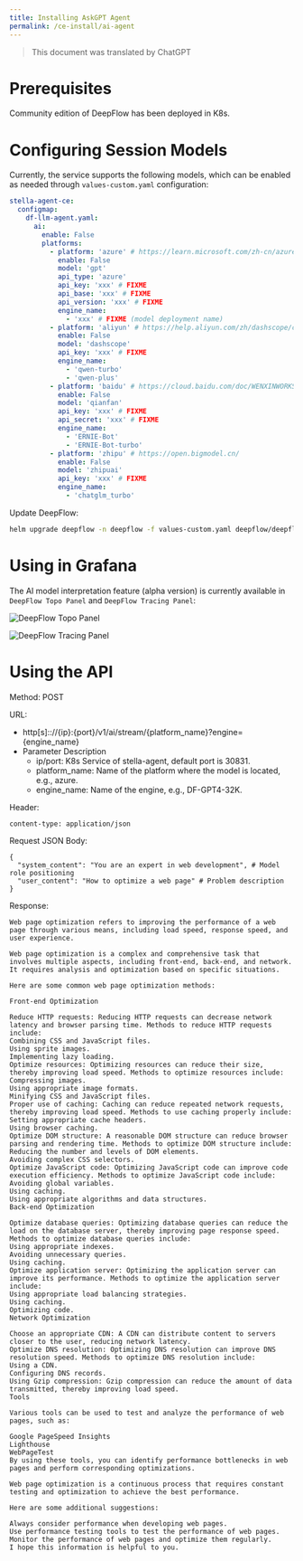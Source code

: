 ```yaml
---
title: Installing AskGPT Agent
permalink: /ce-install/ai-agent
---
```


> This document was translated by ChatGPT

# Prerequisites

Community edition of DeepFlow has been deployed in K8s.

# Configuring Session Models

Currently, the service supports the following models, which can be enabled as needed through `values-custom.yaml` configuration:

```yaml
stella-agent-ce:
  configmap:
    df-llm-agent.yaml:
      ai:
        enable: False
        platforms:
          - platform: 'azure' # https://learn.microsoft.com/zh-cn/azure/ai-services/openai/
            enable: False
            model: 'gpt'
            api_type: 'azure'
            api_key: 'xxx' # FIXME
            api_base: 'xxx' # FIXME
            api_version: 'xxx' # FIXME
            engine_name:
              - 'xxx' # FIXME (model deployment name)
          - platform: 'aliyun' # https://help.aliyun.com/zh/dashscope/create-a-chat-foundation-model
            enable: False
            model: 'dashscope'
            api_key: 'xxx' # FIXME
            engine_name:
              - 'qwen-turbo'
              - 'qwen-plus'
          - platform: 'baidu' # https://cloud.baidu.com/doc/WENXINWORKSHOP/index.html
            enable: False
            model: 'qianfan'
            api_key: 'xxx' # FIXME
            api_secret: 'xxx' # FIXME
            engine_name:
              - 'ERNIE-Bot'
              - 'ERNIE-Bot-turbo'
          - platform: 'zhipu' # https://open.bigmodel.cn/
            enable: False
            model: 'zhipuai'
            api_key: 'xxx' # FIXME
            engine_name:
              - 'chatglm_turbo'
```

Update DeepFlow:

```bash
helm upgrade deepflow -n deepflow -f values-custom.yaml deepflow/deepflow
```

# Using in Grafana

The AI model interpretation feature (alpha version) is currently available in `DeepFlow Topo Panel` and `DeepFlow Tracing Panel`:

![DeepFlow Topo Panel](https://yunshan-guangzhou.oss-cn-beijing.aliyuncs.com/pub/pic/2024052966570a950a6ac.png)

![DeepFlow Tracing Panel](https://yunshan-guangzhou.oss-cn-beijing.aliyuncs.com/pub/pic/2024052966570a93501df.png)

# Using the API

Method: POST

URL:

- http[s]:://{ip}:{port}/v1/ai/stream/{platform_name}?engine={engine_name}
- Parameter Description
  - ip/port: K8s Service of stella-agent, default port is 30831.
  - platform_name: Name of the platform where the model is located, e.g., azure.
  - engine_name: Name of the engine, e.g., DF-GPT4-32K.

Header:

```
content-type: application/json
```

Request JSON Body:

```
{
  "system_content": "You are an expert in web development", # Model role positioning
  "user_content": "How to optimize a web page" # Problem description
}
```

Response:

```text
Web page optimization refers to improving the performance of a web page through various means, including load speed, response speed, and user experience.

Web page optimization is a complex and comprehensive task that involves multiple aspects, including front-end, back-end, and network. It requires analysis and optimization based on specific situations.

Here are some common web page optimization methods:

Front-end Optimization

Reduce HTTP requests: Reducing HTTP requests can decrease network latency and browser parsing time. Methods to reduce HTTP requests include:
Combining CSS and JavaScript files.
Using sprite images.
Implementing lazy loading.
Optimize resources: Optimizing resources can reduce their size, thereby improving load speed. Methods to optimize resources include:
Compressing images.
Using appropriate image formats.
Minifying CSS and JavaScript files.
Proper use of caching: Caching can reduce repeated network requests, thereby improving load speed. Methods to use caching properly include:
Setting appropriate cache headers.
Using browser caching.
Optimize DOM structure: A reasonable DOM structure can reduce browser parsing and rendering time. Methods to optimize DOM structure include:
Reducing the number and levels of DOM elements.
Avoiding complex CSS selectors.
Optimize JavaScript code: Optimizing JavaScript code can improve code execution efficiency. Methods to optimize JavaScript code include:
Avoiding global variables.
Using caching.
Using appropriate algorithms and data structures.
Back-end Optimization

Optimize database queries: Optimizing database queries can reduce the load on the database server, thereby improving page response speed. Methods to optimize database queries include:
Using appropriate indexes.
Avoiding unnecessary queries.
Using caching.
Optimize application server: Optimizing the application server can improve its performance. Methods to optimize the application server include:
Using appropriate load balancing strategies.
Using caching.
Optimizing code.
Network Optimization

Choose an appropriate CDN: A CDN can distribute content to servers closer to the user, reducing network latency.
Optimize DNS resolution: Optimizing DNS resolution can improve DNS resolution speed. Methods to optimize DNS resolution include:
Using a CDN.
Configuring DNS records.
Using Gzip compression: Gzip compression can reduce the amount of data transmitted, thereby improving load speed.
Tools

Various tools can be used to test and analyze the performance of web pages, such as:

Google PageSpeed Insights
Lighthouse
WebPageTest
By using these tools, you can identify performance bottlenecks in web pages and perform corresponding optimizations.

Web page optimization is a continuous process that requires constant testing and optimization to achieve the best performance.

Here are some additional suggestions:

Always consider performance when developing web pages.
Use performance testing tools to test the performance of web pages.
Monitor the performance of web pages and optimize them regularly.
I hope this information is helpful to you.
```